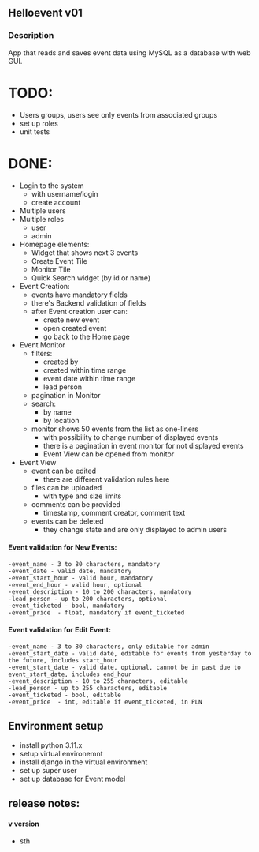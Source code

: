 ## Helloevent v01
### Description
App that reads and saves event data using MySQL as a database with web GUI.

# TODO:
* Users groups, users see only events from associated groups
* set up roles
* unit tests

# DONE:
* Login to the system
  * with username/login
  * create account
* Multiple users
* Multiple roles
  * user
  * admin
* Homepage elements:
  * Widget that shows next 3 events 
  * Create Event Tile
  * Monitor Tile
  * Quick Search widget (by id or name)
* Event Creation:
  * events have mandatory fields
  * there's Backend validation of fields
  * after Event creation user can:
    * create new event
    * open created event
    * go back to the Home page
* Event Monitor
  * filters:
    * created by
    * created within time range
    * event date within time range
    * lead person
  * pagination in Monitor
  * search:
    * by name
    * by location
  * monitor shows 50 events from the list as one-liners
    * with possibility to change number of displayed events
    * there is a pagination in event monitor for not displayed events
    * Event View can be opened from monitor
* Event View 
  * event can be edited
    * there are different validation rules here
  * files can be uploaded
    * with type and size limits
  * comments can be provided
    * timestamp, comment creator, comment text
  * events can be deleted
    * they change state and are only displayed to admin users

#### Event validation for New Events:
```
-event_name - 3 to 80 characters, mandatory
-event_date - valid date, mandatory
-event_start_hour - valid hour, mandatory
-event_end_hour - valid hour, optional
-event_description - 10 to 200 characters, mandatory
-lead_person - up to 200 characters, optional
-event_ticketed - bool, mandatory
-event_price  - float, mandatory if event_ticketed
```
#### Event validation for Edit Event:
```
-event_name - 3 to 80 characters, only editable for admin
-event_start_date - valid date, editable for events from yesterday to the future, includes start_hour
-event_start_date - valid date, optional, cannot be in past due to event_start_date, includes end_hour
-event_description - 10 to 255 characters, editable
-lead_person - up to 255 characters, editable
-event_ticketed - bool, editable
-event_price  - int, editable if event_ticketed, in PLN
```

## Environment setup
* install python 3.11.x
* setup virtual environemnt
* install django in the virtual environment
* set up super user 
* set up database for Event model

## release notes:
#### v version
* sth